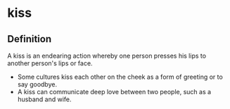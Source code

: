# kiss

## Definition

A kiss is an endearing action whereby one person presses his lips to another person's lips or face.

* Some cultures kiss each other on the cheek as a form of greeting or to say goodbye.
* A kiss can communicate deep love between two people, such as a husband and wife.